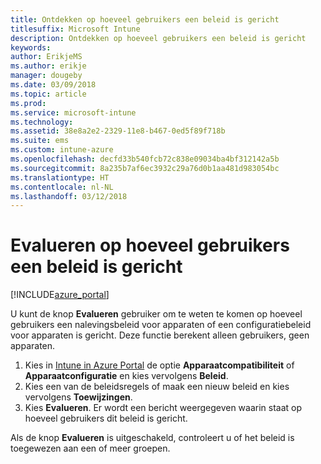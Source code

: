 ```yaml
---
title: Ontdekken op hoeveel gebruikers een beleid is gericht
titlesuffix: Microsoft Intune
description: Ontdekken op hoeveel gebruikers een beleid is gericht
keywords: 
author: ErikjeMS
ms.author: erikje
manager: dougeby
ms.date: 03/09/2018
ms.topic: article
ms.prod: 
ms.service: microsoft-intune
ms.technology: 
ms.assetid: 38e8a2e2-2329-11e8-b467-0ed5f89f718b
ms.suite: ems
ms.custom: intune-azure
ms.openlocfilehash: decfd33b540fcb72c838e09034ba4bf312142a5b
ms.sourcegitcommit: 8a235b7af6ec3932c29a76d0b1aa481d983054bc
ms.translationtype: HT
ms.contentlocale: nl-NL
ms.lasthandoff: 03/12/2018
---
```

# <a name="evaluate-how-many-users-are-targeted-by-a-policy"></a>Evalueren op hoeveel gebruikers een beleid is gericht
[!INCLUDE[azure_portal](./includes/azure_portal.md)]

U kunt de knop **Evalueren** gebruiker om te weten te komen op hoeveel gebruikers een nalevingsbeleid voor apparaten of een configuratiebeleid voor apparaten is gericht. Deze functie berekent alleen gebruikers, geen apparaten.

1.  Kies in [Intune in Azure Portal](https://aka.ms/intuneportal) de optie **Apparaatcompatibiliteit** of **Apparaatconfiguratie** en kies vervolgens **Beleid**.
2.  Kies een van de beleidsregels of maak een nieuw beleid en kies vervolgens **Toewijzingen**.
3.  Kies **Evalueren**. Er wordt een bericht weergegeven waarin staat op hoeveel gebruikers dit beleid is gericht.

Als de knop **Evalueren** is uitgeschakeld, controleert u of het beleid is toegewezen aan een of meer groepen.

